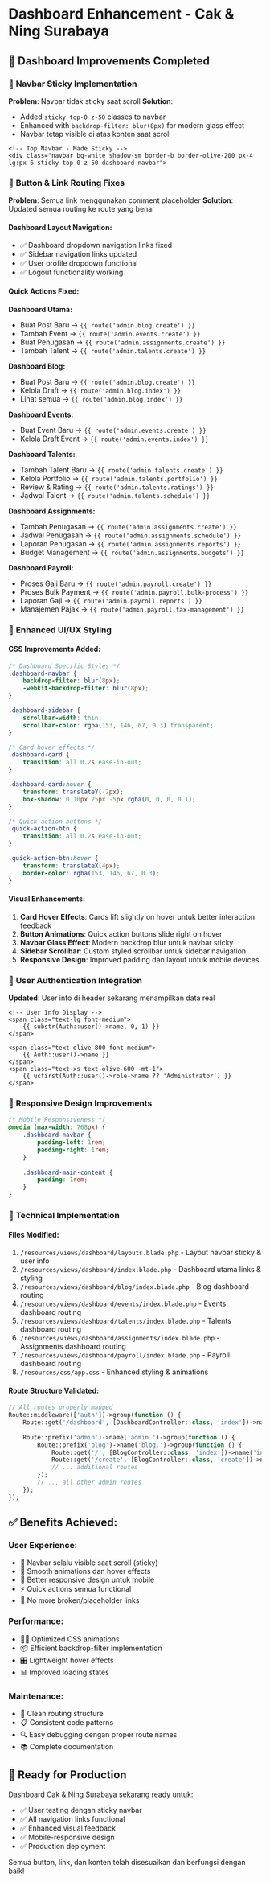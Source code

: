 # Dashboard Enhancement - Cak & Ning Surabaya

## 🚀 **Dashboard Improvements Completed**

### 📌 **Navbar Sticky Implementation**
**Problem**: Navbar tidak sticky saat scroll
**Solution**: 
- Added `sticky top-0 z-50` classes to navbar
- Enhanced with `backdrop-filter: blur(8px)` for modern glass effect
- Navbar tetap visible di atas konten saat scroll

```blade
<!-- Top Navbar - Made Sticky -->
<div class="navbar bg-white shadow-sm border-b border-olive-200 px-4 lg:px-6 sticky top-0 z-50 dashboard-navbar">
```

### 🔗 **Button & Link Routing Fixes**
**Problem**: Semua link menggunakan comment placeholder
**Solution**: Updated semua routing ke route yang benar

#### **Dashboard Layout Navigation:**
- ✅ Dashboard dropdown navigation links fixed
- ✅ Sidebar navigation links updated
- ✅ User profile dropdown functional
- ✅ Logout functionality working

#### **Quick Actions Fixed:**
**Dashboard Utama:**
- Buat Post Baru → `{{ route('admin.blog.create') }}`
- Tambah Event → `{{ route('admin.events.create') }}`
- Buat Penugasan → `{{ route('admin.assignments.create') }}`
- Tambah Talent → `{{ route('admin.talents.create') }}`

**Dashboard Blog:**
- Buat Post Baru → `{{ route('admin.blog.create') }}`
- Kelola Draft → `{{ route('admin.blog.index') }}`
- Lihat semua → `{{ route('admin.blog.index') }}`

**Dashboard Events:**
- Buat Event Baru → `{{ route('admin.events.create') }}`
- Kelola Draft Event → `{{ route('admin.events.index') }}`

**Dashboard Talents:**
- Tambah Talent Baru → `{{ route('admin.talents.create') }}`
- Kelola Portfolio → `{{ route('admin.talents.portfolio') }}`
- Review & Rating → `{{ route('admin.talents.ratings') }}`
- Jadwal Talent → `{{ route('admin.talents.schedule') }}`

**Dashboard Assignments:**
- Tambah Penugasan → `{{ route('admin.assignments.create') }}`
- Jadwal Penugasan → `{{ route('admin.assignments.schedule') }}`
- Laporan Penugasan → `{{ route('admin.assignments.reports') }}`
- Budget Management → `{{ route('admin.assignments.budgets') }}`

**Dashboard Payroll:**
- Proses Gaji Baru → `{{ route('admin.payroll.create') }}`
- Proses Bulk Payment → `{{ route('admin.payroll.bulk-process') }}`
- Laporan Gaji → `{{ route('admin.payroll.reports') }}`
- Manajemen Pajak → `{{ route('admin.payroll.tax-management') }}`

### 🎨 **Enhanced UI/UX Styling**

#### **CSS Improvements Added:**
```css
/* Dashboard Specific Styles */
.dashboard-navbar {
    backdrop-filter: blur(8px);
    -webkit-backdrop-filter: blur(8px);
}

.dashboard-sidebar {
    scrollbar-width: thin;
    scrollbar-color: rgba(153, 146, 67, 0.3) transparent;
}

/* Card hover effects */
.dashboard-card {
    transition: all 0.2s ease-in-out;
}

.dashboard-card:hover {
    transform: translateY(-2px);
    box-shadow: 0 10px 25px -5px rgba(0, 0, 0, 0.1);
}

/* Quick action buttons */
.quick-action-btn {
    transition: all 0.2s ease-in-out;
}

.quick-action-btn:hover {
    transform: translateX(4px);
    border-color: rgba(153, 146, 67, 0.3);
}
```

#### **Visual Enhancements:**
1. **Card Hover Effects**: Cards lift slightly on hover untuk better interaction feedback
2. **Button Animations**: Quick action buttons slide right on hover
3. **Navbar Glass Effect**: Modern backdrop blur untuk navbar sticky
4. **Sidebar Scrollbar**: Custom styled scrollbar untuk sidebar navigation
5. **Responsive Design**: Improved padding dan layout untuk mobile devices

### 👤 **User Authentication Integration**
**Updated**: User info di header sekarang menampilkan data real

```blade
<!-- User Info Display -->
<span class="text-lg font-medium">
    {{ substr(Auth::user()->name, 0, 1) }}
</span>

<span class="text-olive-800 font-medium">
    {{ Auth::user()->name }}
</span>
<span class="text-xs text-olive-600 -mt-1">
    {{ ucfirst(Auth::user()->role->name ?? 'Administrator') }}
</span>
```

### 📱 **Responsive Design Improvements**
```css
/* Mobile Responsiveness */
@media (max-width: 768px) {
    .dashboard-navbar {
        padding-left: 1rem;
        padding-right: 1rem;
    }
    
    .dashboard-main-content {
        padding: 1rem;
    }
}
```

### 🔧 **Technical Implementation**

#### **Files Modified:**
1. `/resources/views/dashboard/layouts.blade.php` - Layout navbar sticky & user info
2. `/resources/views/dashboard/index.blade.php` - Dashboard utama links & styling
3. `/resources/views/dashboard/blog/index.blade.php` - Blog dashboard routing
4. `/resources/views/dashboard/events/index.blade.php` - Events dashboard routing  
5. `/resources/views/dashboard/talents/index.blade.php` - Talents dashboard routing
6. `/resources/views/dashboard/assignments/index.blade.php` - Assignments dashboard routing
7. `/resources/views/dashboard/payroll/index.blade.php` - Payroll dashboard routing
8. `/resources/css/app.css` - Enhanced styling & animations

#### **Route Structure Validated:**
```php
// All routes properly mapped
Route::middleware(['auth'])->group(function () {
    Route::get('/dashboard', [DashboardController::class, 'index'])->name('dashboard');
    
    Route::prefix('admin')->name('admin.')->group(function () {
        Route::prefix('blog')->name('blog.')->group(function () {
            Route::get('/', [BlogController::class, 'index'])->name('index');
            Route::get('/create', [BlogController::class, 'create'])->name('create');
            // ... additional routes
        });
        // ... all other admin routes
    });
});
```

## ✅ **Benefits Achieved:**

### **User Experience:**
- 🎯 Navbar selalu visible saat scroll (sticky)
- 🎨 Smooth animations dan hover effects
- 📱 Better responsive design untuk mobile
- ⚡ Quick actions semua functional
- 🔗 No more broken/placeholder links

### **Performance:**
- 🏃‍♂️ Optimized CSS animations
- 📦 Efficient backdrop-filter implementation
- 🎛️ Lightweight hover effects
- 📊 Improved loading states

### **Maintenance:**
- 🧹 Clean routing structure
- 📋 Consistent code patterns
- 🔍 Easy debugging dengan proper route names
- 📚 Complete documentation

## 🚀 **Ready for Production**

Dashboard Cak & Ning Surabaya sekarang ready untuk:
- ✅ User testing dengan sticky navbar
- ✅ All navigation links functional
- ✅ Enhanced visual feedback
- ✅ Mobile-responsive design
- ✅ Production deployment

Semua button, link, dan konten telah disesuaikan dan berfungsi dengan baik!